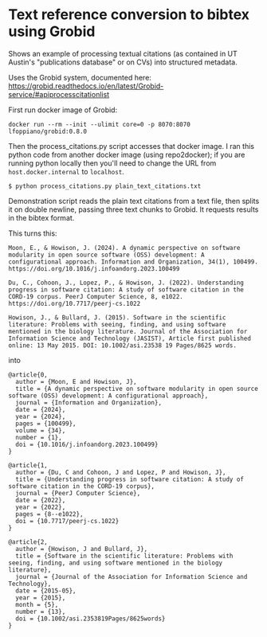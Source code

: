 # Text reference conversion to bibtex using Grobid

Shows an example of processing textual citations (as contained in UT Austin's "publications database" or on CVs) into structured metadata.

Uses the Grobid system, documented here: https://grobid.readthedocs.io/en/latest/Grobid-service/#apiprocesscitationlist

First run docker image of Grobid:

```
docker run --rm --init --ulimit core=0 -p 8070:8070 lfoppiano/grobid:0.8.0
```

Then the process_citations.py script accesses that docker image.  I ran this python code from another docker image (using repo2docker); if you are running python locally then you'll need to change the URL from `host.docker.internal` to `localhost`.

```
$ python process_citations.py plain_text_citations.txt
```

Demonstration script reads the plain text citations from a text file, then splits it on double newline, passing three text chunks to Grobid.  It requests results in the bibtex format.

This turns this:

```
Moon, E., & Howison, J. (2024). A dynamic perspective on software modularity in open source software (OSS) development: A configurational approach. Information and Organization, 34(1), 100499. https://doi.org/10.1016/j.infoandorg.2023.100499 

Du, C., Cohoon, J., Lopez, P., & Howison, J. (2022). Understanding progress in software citation: A study of software citation in the CORD-19 corpus. PeerJ Computer Science, 8, e1022. https://doi.org/10.7717/peerj-cs.1022 

Howison, J., & Bullard, J. (2015). Software in the scientific literature: Problems with seeing, finding, and using software mentioned in the biology literature. Journal of the Association for Information Science and Technology (JASIST), Article first published online: 13 May 2015. DOI: 10.1002/asi.23538 19 Pages/8625 words. 
```

into

```
@article{0,
  author = {Moon, E and Howison, J},
  title = {A dynamic perspective on software modularity in open source software (OSS) development: A configurational approach},
  journal = {Information and Organization},
  date = {2024},
  year = {2024},
  pages = {100499},
  volume = {34},
  number = {1},
  doi = {10.1016/j.infoandorg.2023.100499}
}

@article{1,
  author = {Du, C and Cohoon, J and Lopez, P and Howison, J},
  title = {Understanding progress in software citation: A study of software citation in the CORD-19 corpus},
  journal = {PeerJ Computer Science},
  date = {2022},
  year = {2022},
  pages = {8--e1022},
  doi = {10.7717/peerj-cs.1022}
}

@article{2,
  author = {Howison, J and Bullard, J},
  title = {Software in the scientific literature: Problems with seeing, finding, and using software mentioned in the biology literature},
  journal = {Journal of the Association for Information Science and Technology},
  date = {2015-05},
  year = {2015},
  month = {5},
  number = {13},
  doi = {10.1002/asi.2353819Pages/8625words}
}
```
